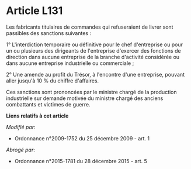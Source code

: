 # Article L131

Les fabricants titulaires de commandes qui refuseraient de livrer sont passibles des sanctions suivantes : 

1° L'interdiction temporaire ou définitive pour le chef d'entreprise ou pour un ou plusieurs des dirigeants de l'entreprise
d'exercer des fonctions de direction dans aucune entreprise de la branche d'activité considérée ou dans aucune entreprise
industrielle ou commerciale ; 

2° Une amende au profit du Trésor, à l'encontre d'une entreprise, pouvant aller jusqu'à 10 % du chiffre d'affaires. 

Ces sanctions sont prononcées par le ministre chargé de la production industrielle sur demande motivée du            ministre
chargé des anciens combattants et victimes de guerre.

**Liens relatifs à cet article**

_Modifié par_:

  - Ordonnance n°2009-1752 du 25 décembre 2009 - art. 1

_Abrogé par_:

  - Ordonnance n°2015-1781 du 28 décembre 2015 - art. 5
